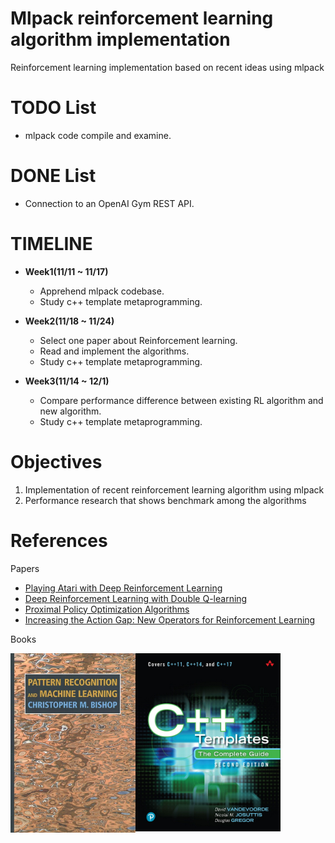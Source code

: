 # Mlpack reinforcement learning algorithm implementation
Reinforcement learning implementation based on recent ideas using mlpack

# TODO List
- mlpack code compile and examine.

# DONE List
- Connection to an OpenAI Gym REST API.

# TIMELINE
- <b>Week1(11/11 ~ 11/17)</b>
    - Apprehend mlpack codebase.
    - Study c++ template metaprogramming.
    
- <b>Week2(11/18 ~ 11/24)</b>
    - Select one paper about Reinforcement learning.
    - Read and implement the algorithms.
    - Study c++ template metaprogramming.

- <b>Week3(11/14 ~ 12/1)</b>
    - Compare performance difference between existing RL algorithm and new algorithm.
    - Study c++ template metaprogramming.

# Objectives
1. Implementation of recent reinforcement learning algorithm using mlpack
2. Performance research that shows benchmark among the algorithms

# References
Papers
- [Playing Atari with Deep Reinforcement Learning](https://arxiv.org/abs/1312.5602)
- [Deep Reinforcement Learning with Double Q-learning](https://arxiv.org/abs/1509.06461)
- [Proximal Policy Optimization Algorithms](https://arxiv.org/abs/1707.06347)
- [Increasing the Action Gap: New Operators for Reinforcement Learning](https://arxiv.org/abs/1512.04860)

Books
<div>
    <img align="left" img src="images/ml.jpg", width="200">
    <img align="left" img src="images/c++_template.jpg", width="232">
</div>
